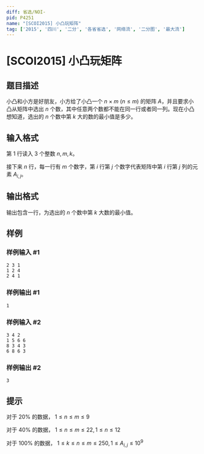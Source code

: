 ```yaml
---
diff: 省选/NOI-
pid: P4251
name: "[SCOI2015] 小凸玩矩阵"
tag: ['2015', '四川', '二分', '各省省选', '网络流', '二分图', '最大流']
---
```

# [SCOI2015] 小凸玩矩阵
## 题目描述

小凸和小方是好朋友，小方给了小凸一个 $n$ × $m$ $(n \leq m)$ 的矩阵 $A$，并且要求小凸从矩阵中选出 $n$ 个数，其中任意两个数都不能在同一行或者同一列。现在小凸想知道，选出的 $n$ 个数中第 $k$ 大的数的最小值是多少。
## 输入格式

第 $1$ 行读入 $3$ 个整数 $n, m, k$。

接下来 $n$ 行，每一行有 $m$ 个数字，第 $i$ 行第 $j$ 个数字代表矩阵中第 $i$ 行第 $j$ 列的元素 $A_{i,j}$。
## 输出格式

输出包含一行，为选出的 $n$ 个数中第 $k$ 大数的最小值。
## 样例

### 样例输入 #1
```
2 3 1
1 2 4
2 4 1
```
### 样例输出 #1
```
1
```
### 样例输入 #2
```
3 4 2
1 5 6 6
8 3 4 3
6 8 6 3
```
### 样例输出 #2
```
3
```
## 提示

对于 $20$% 的数据， $1 \leq n \leq m \leq 9$

对于 $40$% 的数据， $1 \leq n \leq m \leq 22, 1 \leq n \leq 12$

对于 $100$% 的数据， $1 \leq k \leq n \leq m \leq 250, 1 \leq A_{i,j} \leq 10^9$
